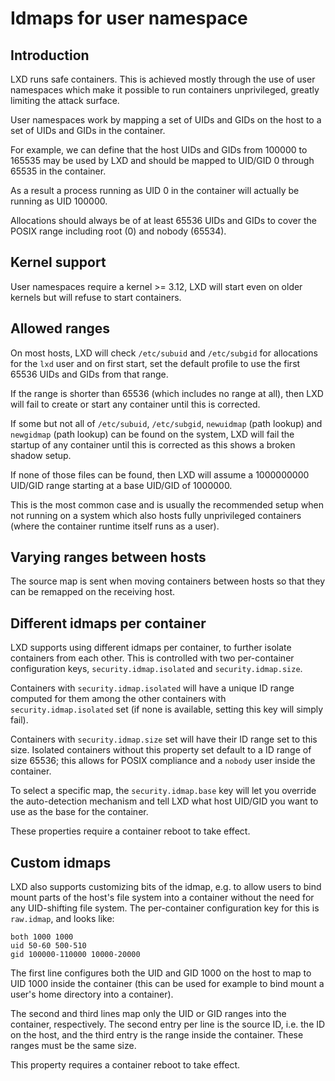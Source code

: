 # Idmaps for user namespace

## Introduction

LXD runs safe containers. This is achieved mostly through the use of
user namespaces which make it possible to run containers unprivileged,
greatly limiting the attack surface.

User namespaces work by mapping a set of UIDs and GIDs on the host to a
set of UIDs and GIDs in the container.

For example, we can define that the host UIDs and GIDs from 100000 to
165535 may be used by LXD and should be mapped to UID/GID 0 through
65535 in the container.

As a result a process running as UID 0 in the container will actually be
running as UID 100000.

Allocations should always be of at least 65536 UIDs and GIDs to cover
the POSIX range including root (0) and nobody (65534).

## Kernel support

User namespaces require a kernel >= 3.12, LXD will start even on older
kernels but will refuse to start containers.

## Allowed ranges

On most hosts, LXD will check `/etc/subuid` and `/etc/subgid` for
allocations for the `lxd` user and on first start, set the default
profile to use the first 65536 UIDs and GIDs from that range.

If the range is shorter than 65536 (which includes no range at all),
then LXD will fail to create or start any container until this is corrected.

If some but not all of `/etc/subuid`, `/etc/subgid`, `newuidmap` (path lookup)
and `newgidmap` (path lookup) can be found on the system, LXD will fail
the startup of any container until this is corrected as this shows a
broken shadow setup.

If none of those files can be found, then LXD will assume a 1000000000
UID/GID range starting at a base UID/GID of 1000000.

This is the most common case and is usually the recommended setup when
not running on a system which also hosts fully unprivileged containers
(where the container runtime itself runs as a user).

## Varying ranges between hosts

The source map is sent when moving containers between hosts so that they
can be remapped on the receiving host.

## Different idmaps per container

LXD supports using different idmaps per container, to further isolate
containers from each other. This is controlled with two per-container
configuration keys, `security.idmap.isolated` and `security.idmap.size`.

Containers with `security.idmap.isolated` will have a unique ID range computed
for them among the other containers with `security.idmap.isolated` set (if none
is available, setting this key will simply fail).

Containers with `security.idmap.size` set will have their ID range set to this
size. Isolated containers without this property set default to a ID range of
size 65536; this allows for POSIX compliance and a `nobody` user inside the
container.

To select a specific map, the `security.idmap.base` key will let you
override the auto-detection mechanism and tell LXD what host UID/GID you
want to use as the base for the container.

These properties require a container reboot to take effect.

## Custom idmaps

LXD also supports customizing bits of the idmap, e.g. to allow users to bind
mount parts of the host's file system into a container without the need for any
UID-shifting file system. The per-container configuration key for this is
`raw.idmap`, and looks like:

    both 1000 1000
    uid 50-60 500-510
    gid 100000-110000 10000-20000

The first line configures both the UID and GID 1000 on the host to map to UID
1000 inside the container (this can be used for example to bind mount a user's
home directory into a container).

The second and third lines map only the UID or GID ranges into the container,
respectively. The second entry per line is the source ID, i.e. the ID on the
host, and the third entry is the range inside the container. These ranges must
be the same size.

This property requires a container reboot to take effect.

